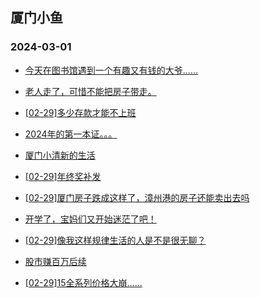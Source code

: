 ## 厦门小鱼 
### 2024-03-01

+ [今天在图书馆遇到一个有趣又有钱的大爷……](http://bbs.xmfish.com/read-htm-tid-18153344.html)

+ [老人走了，可惜不能把房子带走。](http://bbs.xmfish.com/read-htm-tid-18153470.html)

+ [[02-29]多少存款才能不上班](http://bbs.xmfish.com/read-htm-tid-18153364.html)

+ [2024年的第一本证。。。](http://bbs.xmfish.com/read-htm-tid-18153517.html)

+ [厦门小清新的生活](http://bbs.xmfish.com/read-htm-tid-18153353.html)

+ [[02-29]年终奖补发](http://bbs.xmfish.com/read-htm-tid-18153573.html)

+ [[02-29]厦门房子跌成这样了，漳州港的房子还能卖出去吗](http://bbs.xmfish.com/read-htm-tid-18153562.html)

+ [开学了，宝妈们又开始迷茫了吧！](http://bbs.xmfish.com/read-htm-tid-18153427.html)

+ [[02-29]像我这样规律生活的人是不是很无聊？](http://bbs.xmfish.com/read-htm-tid-18153516.html)

+ [股市赚百万后续](http://bbs.xmfish.com/read-htm-tid-18153606.html)

+ [[02-29]15全系列价格大崩……](http://bbs.xmfish.com/read-htm-tid-18153610.html)

